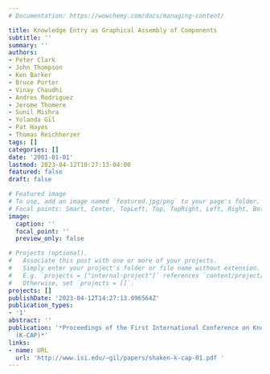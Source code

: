 ```yaml
---
# Documentation: https://wowchemy.com/docs/managing-content/

title: Knowledge Entry as Graphical Assembly of Components
subtitle: ''
summary: ''
authors:
- Peter Clark
- John Thompson
- Ken Barker
- Bruce Porter
- Vinay Chaudhi
- Andres Rodriguez
- Jerome Thomere
- Sunil Mishra
- Yolanda Gil
- Pat Hayes
- Thomas Reichherzer
tags: []
categories: []
date: '2001-01-01'
lastmod: 2023-04-12T10:27:13-04:00
featured: false
draft: false

# Featured image
# To use, add an image named `featured.jpg/png` to your page's folder.
# Focal points: Smart, Center, TopLeft, Top, TopRight, Left, Right, BottomLeft, Bottom, BottomRight.
image:
  caption: ''
  focal_point: ''
  preview_only: false

# Projects (optional).
#   Associate this post with one or more of your projects.
#   Simply enter your project's folder or file name without extension.
#   E.g. `projects = ["internal-project"]` references `content/project/deep-learning/index.md`.
#   Otherwise, set `projects = []`.
projects: []
publishDate: '2023-04-12T14:27:13.096564Z'
publication_types:
- '1'
abstract: ''
publication: '*Proceedings of the First International Conference on Knowledge Capture
  (K-CAP)*'
links:
- name: URL
  url: 'http://www.isi.edu/~gil/papers/shaken-k-cap-01.pdf '
---
```

